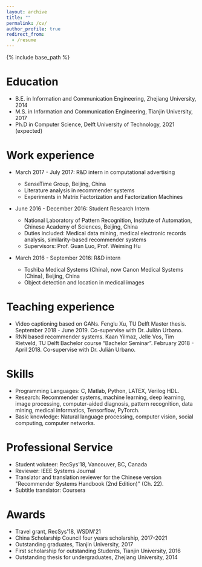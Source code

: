 ```yaml
---
layout: archive
title: ""
permalink: /cv/
author_profile: true
redirect_from:
  - /resume
---
```


{% include base_path %}

Education
======
* B.E. in Information and Communication Engineering, Zhejiang University, 2014
* M.S. in Information and Communication Engineering, Tianjin University, 2017
* Ph.D in Computer Science, Delft University of Technology, 2021 (expected)

Work experience
======
* March 2017 - July 2017: R&D intern in computational advertising
  * SenseTime Group, Beijing, China
  * Literature analysis in recommender systems
  * Experiments in Matrix Factorization and Factorization Machines

* June 2016 - December 2016: Student Research Intern
  * National Laboratory of Pattern Recognition, Institute of Automation, Chinese Academy of Sciences, Beijing, China
  * Duties included: Medical data mining, medical electronic records analysis, similarity-based recommender systems
  * Supervisors: Prof. Guan Luo, Prof. Weiming Hu
  
* March 2016 - September 2016: R&D intern
  * Toshiba Medical Systems (China), now Canon Medical Systems (China), Beijing, China
  * Object detection and location in medical images
  

Teaching experience
======
* Video captioning based on GANs. Fenglu Xu, TU Delft Master thesis. September 2018 - June 2019. Co-supervise with Dr. Julián Urbano.
* RNN based recommender systems. Kaan Yilmaz, Jelle Vos, Tim Rietveld, TU Delft Bachelor course “Bachelor Seminar”. February 2018 - April 2018. Co-supervise with Dr. Julián Urbano.


Skills
======
* Programming Languages: C, Matlab, Python, LATEX, Verilog HDL.
* Research: Recommender systems, machine learning, deep learning, image processing, computer-aided diagnosis, pattern recognition, data mining, medical informatics, Tensorflow, PyTorch.
* Basic knowledge: Natural language processing, computer vision, social computing, computer networks.


Professional Service
======
* Student voluteer: RecSys'18, Vancouver, BC, Canada
* Reviewer: IEEE Systems Journal
* Translator and translation reviewer for the Chinese version "Recommender Systems Handbook (2nd Edition)" (Ch. 22).
* Subtitle translator: Coursera


Awards
======
* Travel grant, RecSys'18, WSDM'21
* China Scholarship Council four years scholarship, 2017-2021
* Outstanding graduates, Tianjin University, 2017
* First scholarship for outstanding Students, Tianjin University, 2016
* Outstanding thesis for undergraduates, Zhejiang University, 2014


